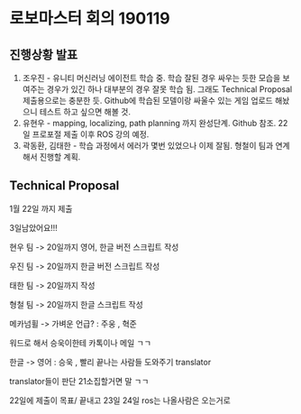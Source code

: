 # 로보마스터 회의 190119
## 진행상황 발표
1. 조우진 - 유니티 머신러닝 에이전트 학습 중. 학습 잘된 경우 싸우는 듯한 모습을 보여주는 경우가 있긴 하나 대부분의 경우 잘못 학습 됨. 그래도 Technical Proposal 제출용으로는 충분한 듯. Github에 학습된 모델이랑 싸울수 있는 게임 업로드 해놨으니 테스트 하고 싶으면 해볼 것.
2. 유현우 - mapping, localizing, path planning 까지 완성단계. Github 참조. 22일 프로포절 제출 이후 ROS 강의 예정.
3. 곽동환, 김태한 - 학습 과정에서 에러가 몇번 있었으나 이제 잘됨. 형철이 팀과 연계해서 진행할 계획.

## Technical Proposal
  1월 22일 까지 제출

3일남았어요!!!

현우 팀 -> 20일까지 영어, 한글 버전 스크립트 작성

우진 팀 -> 20일까지 한글 버전 스크립트 작성

태한 팀 -> 20일까지 작성

형철 팀 -> 20일까지 한글 스크립트 작성

메카넘휠 -> 가벼운 언급? : 주웅 , 혁준

워드로 해서 승욱이한테 카톡이나 메일 ㄱㄱ

한글 -> 영어  :  승욱 , 빨리 끝나는 사람들 도와주기 translator

translator들이 판단 21소집할거면 말 ㄱㄱ

22일에 제출이 목표/ 끝내고 23일 24일 ros는 나올사람은 오는거로
